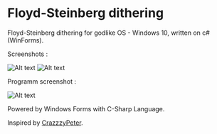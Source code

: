 # Floyd-Steinberg dithering

Floyd-Steinberg dithering for godlike OS - Windows 10, written on c# (WinForms).

Screenshots : 

![Alt text](http://images.vfl.ru/ii/1630867562/b8394f90/35747575.png "Start") ![Alt text](http://images.vfl.ru/ii/1630867680/b902a827/35747597.png "Dithered")

Programm screenshot :

![Alt text](http://images.vfl.ru/ii/1631216334/6aeb0d25/35801989.png "Program")

Powered by Windows Forms with C-Sharp Language.



Inspired by [CrazzzyPeter](https://github.com/crazzzypeter).
